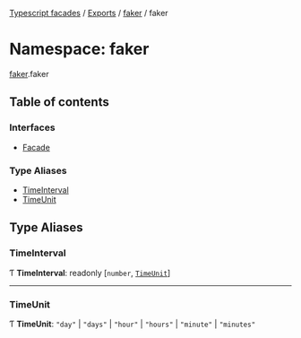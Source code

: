 [Typescript facades](../index.md) / [Exports](../modules.md) / [faker](faker.md) / faker

# Namespace: faker

[faker](faker.md).faker

## Table of contents

### Interfaces

- [Facade](../interfaces/faker.faker-1.Facade.md)

### Type Aliases

- [TimeInterval](faker.faker-1.md#timeinterval)
- [TimeUnit](faker.faker-1.md#timeunit)

## Type Aliases

### TimeInterval

Ƭ **TimeInterval**: readonly [`number`, [`TimeUnit`](faker.faker-1.md#timeunit)]

___

### TimeUnit

Ƭ **TimeUnit**: ``"day"`` \| ``"days"`` \| ``"hour"`` \| ``"hours"`` \| ``"minute"`` \| ``"minutes"``

